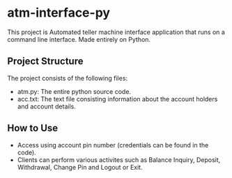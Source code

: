 # atm-interface-py

This project is Automated teller machine interface application that runs on a command line interface. Made entirely on Python.

## Project Structure
The project consists of the following files:

- atm.py: The entire python source code.
- acc.txt: The text file consisting information about the account holders and account details.

## How to Use
- Access using account pin number (credentials can be found in the code).
- Clients can perform various activites such as Balance Inquiry, Deposit, Withdrawal, Change Pin and Logout or Exit.
